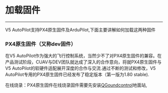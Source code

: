 # 加载固件

---

V5 AutoPilot支持PX4原生固件及ArduPilot,下面主要讲解如何加载这两种固件

### PX4原生固件（又称dev固件）

在V5 AutoPilot作为强大的飞行控制系统，当然少不了对PX4原生固件的兼容。在产品测试阶段，CUAV与DEV团队就达成了深入的合作意向，将就PX4原生固件与V5 AutoPilot的软硬件适配展开深度的合作与交流.通过不断的测试和修改，V5 AutoPilot专用的PX4原生固件已经发布了稳定版本（第一版为1.80 stable\).

在线烧录：PX4原生固件在线烧录固件需要先安装[QGoundcontrol](http://qgroundcontrol.com/)地面站,




